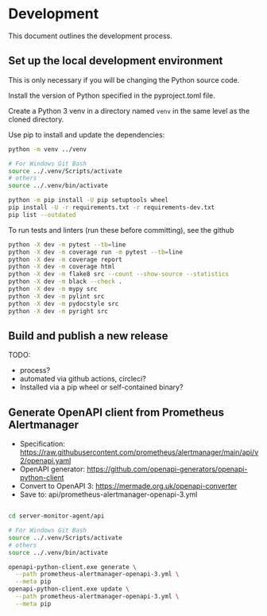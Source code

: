 # Development

This document outlines the development process.


## Set up the local development environment


This is only necessary if you will be changing the Python source code.

Install the version of Python specified in the pyproject.toml file.

Create a Python 3 venv in a directory named `venv` in the same level as the cloned directory.

Use pip to install and update the dependencies:

```bash
python -m venv ../venv

# For Windows Git Bash
source ../.venv/Scripts/activate
# others
source ../.venv/bin/activate

python -m pip install -U pip setuptools wheel
pip install -U -r requirements.txt -r requirements-dev.txt
pip list --outdated
```


To run tests and linters (run these before committing), see the github 

```bash
python -X dev -m pytest --tb=line
python -X dev -m coverage run -m pytest --tb=line
python -X dev -m coverage report
python -X dev -m coverage html
python -X dev -m flake8 src --count --show-source --statistics
python -X dev -m black --check .
python -X dev -m mypy src
python -X dev -m pylint src
python -X dev -m pydocstyle src
python -X dev -m pyright src
```

## Build and publish a new release

TODO:
- process?
- automated via github actions, circleci?
- Installed via a pip wheel or self-contained binary?


## Generate OpenAPI client from Prometheus Alertmanager

- Specification: https://raw.githubusercontent.com/prometheus/alertmanager/main/api/v2/openapi.yaml
- OpenAPI generator: https://github.com/openapi-generators/openapi-python-client
- Convert to OpenAPI 3: https://mermade.org.uk/openapi-converter
- Save to: api/prometheus-alertmanager-openapi-3.yml


```bash

cd server-monitor-agent/api

# For Windows Git Bash
source ../.venv/Scripts/activate
# others
source ../.venv/bin/activate

openapi-python-client.exe generate \
  --path prometheus-alertmanager-openapi-3.yml \
  --meta pip
openapi-python-client.exe update \
  --path prometheus-alertmanager-openapi-3.yml \
  --meta pip
```
